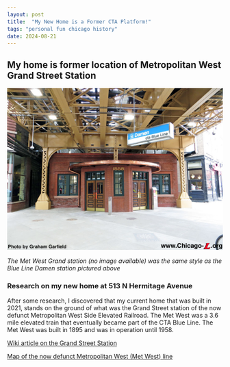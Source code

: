 ```yaml
---
layout: post
title:  "My New Home is a Former CTA Platform!"
tags: "personal fun chicago history"
date: 2024-08-21
---
```


## My home is former location of Metropolitan West Grand Street Station

![Blue Line Station @ North/Damen](/media/damen-milwaukee92.jpg "Blue Line Station @ North/Damen")

*The Met West Grand station (no image available) was the same style as the Blue Line Damen station pictured above*

### Research on my new home at 513 N Hermitage Avenue

After some research, I discovered that my current home that was built in 2021, stands on the ground of what was the Grand Street station of the now defunct Metropolitan West Side Elevated Railroad. The Met West was a 3.6 mile elevated train that eventually became part of the CTA Blue Line. The Met West was built in 1895 and was in operation until 1958.

[Wiki article on the Grand Street Station](https://en.wikipedia.org/wiki/Grand_station_(CTA_Logan_Square_branch)#:~:text=Grand%20was%20a%20rapid%20transit,service%20on%20May%206%2C%201895.)

[Map of the now defunct Metropolitan West (Met West) line](https://www.google.com/maps/d/viewer?hl=en&amp;gl=us&amp;ie=UTF8&amp;ptab=2&amp;oe=UTF8&amp;msa=0&amp;ll=41.8910404932203%2C-87.67032823551367&amp;spn=0.317372%2C0.508118&amp;z=18&amp;mid=1TfjR0R9GrR-LQE-DMl0W46yauB4)
